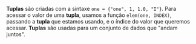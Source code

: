 **Tuplas** são criadas com a sintaxe `one = {"one", 1, 1.0, "I"}`.
Para acessar o valor de uma **tupla**, usamos a função `elem(one, INDEX)`, passando a **tupla** que estamos usando, e o índice do valor que queremos acessar.
**Tuplas** são usadas para um conjunto de dados que "andam juntos".